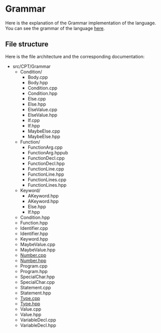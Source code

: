 # Grammar

Here is the explanation of the Grammar implementation of the language. You can see the grammar of the language [here](../usage/Grammar.md).

## File structure

Here is the file architecture and the corresponding documentation:

- src/CPT/Grammar
    - Condition/
        - Body.cpp
        - Body.hpp
        - Condition.cpp
        - Condition.hpp
        - Else.cpp
        - Else.hpp
        - ElseValue.cpp
        - ElseValue.hpp
        - If.cpp
        - If.hpp
        - MaybeElse.cpp
        - MaybeElse.hpp
    - Function/
        - FunctionArg.cpp
        - FunctionArg.hppub
        - FunctionDecl.cpp
        - FunctionDecl.hpp
        - FunctionLine.cpp
        - FunctionLine.hpp
        - FunctionLines.cpp
        - FunctionLines.hpp
    - Keyword/
        - AKeyword.hpp
        - AKeyword.hpp
        - Else.hpp
        - If.hpp
    - Condition.hpp
    - Function.hpp
    - Identifier.cpp
    - Identifier.hpp
    - Keyword.hpp
    - MaybeValue.cpp
    - MaybeValue.hpp
    - [Number.cpp](Grammar/Number.md)
    - [Number.hpp](Grammar/Number.md)
    - Program.cpp
    - Program.hpp
    - SpecialChar.hpp
    - SpecialChar.cpp
    - Statement.cpp
    - Statement.hpp
    - [Type.cpp](Grammar/Type.md)
    - [Type.hpp](Grammar/Type.md)
    - Value.cpp
    - Value.hpp
    - VariableDecl.cpp
    - VariableDecl.hpp
